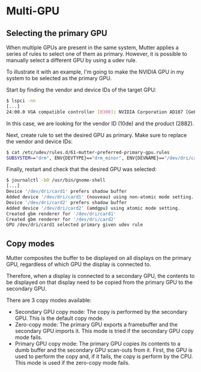 # Multi-GPU

## Selecting the primary GPU

When multiple GPUs are present in the same system, Mutter applies a series of
rules to select one of them as primary. However, it is possible to manually
select a different GPU by using a udev rule.

To illustrate it with an example, I'm going to make the NVIDIA GPU in my system
to be selected as the primary GPU.

Start by finding the vendor and device IDs of the target GPU:

```bash
$ lspci -nn
[...]
24:00.0 VGA compatible controller [0300]: NVIDIA Corporation AD107 [GeForce RTX 4060] [10de:2882] (rev a1)
```

In this case, we are looking for the vendor ID (10de) and the product (2882).

Next, create rule to set the desired GPU as primary. Make sure to replace the
vendor and device IDs:

```bash
$ cat /etc/udev/rules.d/61-mutter-preferred-primary-gpu.rules
SUBSYSTEM=="drm", ENV{DEVTYPE}=="drm_minor", ENV{DEVNAME}=="/dev/dri/card[0-9]", SUBSYSTEMS=="pci", ATTRS{vendor}=="0x10de", ATTRS{device}=="0x2882", TAG+="mutter-device-preferred-primary"
```

Finally, restart and check that the desired GPU was selected:

```bash
$ journalctl -b0 /usr/bin/gnome-shell
[...]
Device '/dev/dri/card1' prefers shadow buffer
Added device '/dev/dri/card1' (nouveau) using non-atomic mode setting.
Device '/dev/dri/card2' prefers shadow buffer
Added device '/dev/dri/card2' (amdgpu) using atomic mode setting.
Created gbm renderer for '/dev/dri/card1'
Created gbm renderer for '/dev/dri/card2'
GPU /dev/dri/card1 selected primary given udev rule
```

## Copy modes

Mutter composites the buffer to be displayed on all displays on the primary GPU,
regardless of which GPU the display is connected to.

Therefore, when a display is connected to a secondary GPU, the contents to be
displayed on that display need to be copied from the primary GPU to the
secondary GPU.

There are 3 copy modes available:

 - Secondary GPU copy mode: The copy is performed by the secondary GPU. This is
   the default copy mode.
 - Zero-copy mode: The primary GPU exports a framebuffer and the secondary GPU
   imports it. This mode is tried if the secondary GPU copy mode fails.
 - Primary GPU copy mode: The primary GPU copies its contents to a dumb buffer
   and the secondary GPU scan-outs from it. First, the GPU is used to perform
   the copy and, if it fails, the copy is perform by the CPU. This mode is used
   if the zero-copy mode fails.
